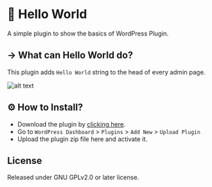 # 🎯 Hello World

A simple plugin to show the basics of WordPress Plugin.

## → What can Hello World do?
This plugin adds `Hello World` string to the head of every admin page.

![alt text](https://i.imgur.com/l95o3Z2.jpg "Hello World")

## ⚙️ How to Install?
- Download the plugin by [clicking here](https://github.com/asharirfan/hello-world/archive/master.zip).
- Go to `WordPress Dashboard` > `Plugins` > `Add New` > `Upload Plugin` 
- Upload the plugin zip file here and activate it.

## License
Released under GNU GPLv2.0 or later license.

